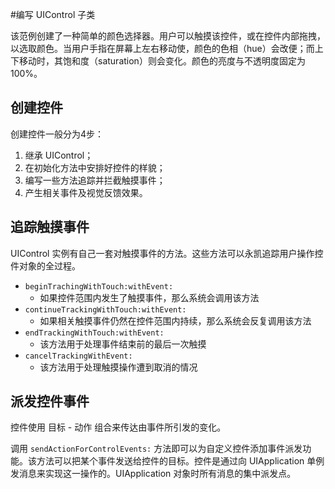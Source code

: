 #编写 UIControl 子类

该范例创建了一种简单的颜色选择器。用户可以触摸该控件，或在控件内部拖拽，以选取颜色。当用户手指在屏幕上左右移动使，颜色的色相（hue）会改便；而上下移动时，其饱和度（saturation）则会变化。颜色的亮度与不透明度固定为 100%。

## 创建控件

创建控件一般分为4步：

1. 继承 UIControl；
2. 在初始化方法中安排好控件的样貌；
3. 编写一些方法追踪并拦截触摸事件；
4. 产生相关事件及视觉反馈效果。

## 追踪触摸事件

UIControl 实例有自己一套对触摸事件的方法。这些方法可以永凯追踪用户操作控件对象的全过程。

- `beginTrachingWithTouch:withEvent:`
	- 如果控件范围内发生了触摸事件，那么系统会调用该方法
- `continueTrackingWithTouch:withEvent:`
	- 如果相关触摸事件仍然在控件范围内持续，那么系统会反复调用该方法
- `endTrackingWithTouch:withEvent:`
	- 该方法用于处理事件结束前的最后一次触摸
- `cancelTrackingWithEvent:`
	- 该方法用于处理触摸操作遭到取消的情况


## 派发控件事件

控件使用 目标 - 动作 组合来传达由事件所引发的变化。

调用 `sendActionForControlEvents:` 方法即可以为自定义控件添加事件派发功能。该方法可以把某个事件发送给控件的目标。控件是通过向 UIApplication 单例发消息来实现这一操作的。UIApplication 对象时所有消息的集中派发点。